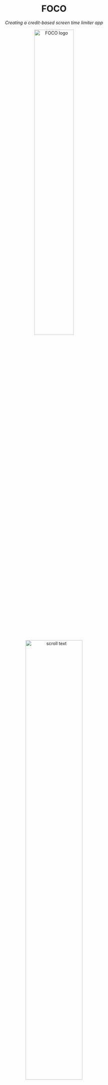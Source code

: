 <div align="center">
  <h1>FOCO</h1>
  <p><i>Creating a credit-based screen time limiter app</i></p>
</div>

<p align="center" width="100%">
  <img src="https://github.com/user-attachments/assets/abd27cd1-354c-4444-a4e4-9a6791ea4a2c" alt="FOCO logo" style="width:50%; height:auto;">
  <img src="https://github.com/user-attachments/assets/5b2ea9c0-fc97-4613-9180-8ba76ed7a04d" alt="scroll text" style="width:60%; height:auto;">
</p>

<div align="center" width="100%">
  <h2>Our Team (Group 13)</h2>

  | BUCS ID | Name            |
  | ------ | ---------------- |
  | mdc63  | Marilyn D'Costa  |
  | pm2038 | Ptolemy Morris   |
  | tp873  | Tom Pecher       |
  | dr761  | Dhru Randeria    |
  | gr553  | George Rawlinson |
</div>

# FOCO: Business Execution Report

## Table of Contents
<!-- TOC start -->
- [1. Overview of FOCO](#1-foco-overview)
  * [1.1 Our Customer](#11-customer)
  * [1.2 Customer Needs](#12-customer-needs)
  * [1.3 Value Proposition](#13-value-proposition)
  * [1.4 Meeting Customer Needs](#14-meeting-customer-needs)
  * [1.5 Unique Selling Proposition](#15-seling-proposition)
- [2. Methodology](#2-methodology)
  * [2.1. Team Roles](#21-team-roles)
  * [2.2. Agile Framework](#22-agile)
  * [2.3. Meeting Our Current Business Plan](#23-meeting-bp)
- [3. Completion](#3-completion)
  * [3.1 Website](#31-website)
  * [3.2 LinkedIn](#32-linkedin)
  * [3.3 Prototypes](#33-prototypes)
  * [3.4 Pipeline manager](#34-#pipeline)
- [4. Business Plan Progression](#4-plan-progression)
  * [4.1. Issue 1 - 2.6.2 Primary Challenges and Risks](#41-issue1)
  * [4.2. Issue 2 - 2.7 Assumptions and Risk Assessment](#42-issue2)
  * [4.3. Issue 3 - 2.2 Use Cases and Storyboarding](#43-issue3)
- [5. Raising Capital](#5-raising-capital)
- [6. Product Testing](#6-product-testing)
  * [6.1. Usability Studies](#61-user-studies)
  * [6.2. User Feedback](#62-user-feedback)
- [7. Conclusion](#7-conclusion)
- [References](#references)
- [Appendices](#appendices)
<!-- TOC end -->

<!-- TOC --><a name="1-foco-overview"></a>
## 1. Overview of FOCO
FOCO is a productivity app that implements a coin-based system to minimise screen time on reductive apps. FOCO works by giving users a specific amount of coins, which the user can then spend based on the apps they are using. At the start of the week, the user must configure the settings for the apps on their device. They can either set a negative number of coins, which is used for reductive apps, or a positive number for productive apps. The number of coins they set for an app would be the rate at which they gain or lose coins, whilst interacting with that app for a specific amount of time. If the user runs out of coins, all reductive apps would be blocked on their device and the only way the user would be able to access these apps would be to spend time interacting with productive apps.

<!-- TOC --><a name="11-customer"></a>
### 1.1 Our Customer
FOCO is aimed at people wanting to improve their wellbeing or productivity. Despite our app being able to target a lot of demographics due to screen time dependency being a widespread issue [[1]](#ref-1), FOCO’s main audience is students and working professionals as these audiences most likely need to focus on projects at school or work and would need to reduce their screen time on reductive apps in order to focus more on tasks that could benefit their education or professional lifestyle. We also chose students and working professionals as our main audience because our team have had personal experiences with having screen-time-related issues, which has given us motivation to create this app. As a result of our app being focused on increasing productivity, our marketing strategy also involves getting sponsorships or promotions from apps or content creators that focus on education, wellbeing or productivity.

<!-- TOC --><a name="12-customer-needs"></a>
### 1.2 Customer Needs
Customers seeking a screen time manager app are primarily motivated by a desire to regain control over their digital habits. Many users struggle with excessive time spent on unproductive apps like social media, mobile games, or content streaming platforms, often at the expense of their mental health, productivity, or personal goals. These users are looking for a tool that goes beyond passive tracking and actively supports behavior change. They want an intuitive, engaging system that helps them not only become aware of their screen time patterns but also provides clear, motivating incentives to reduce usage on apps they deem unproductive.

<!-- TOC --><a name="13-value-proposition"></a>
### 1.3 Value Proposition
Our product is a coin-based screen time management app designed with an emphasis on flexibility while still promoting lasting changes in behavior. During the initial setup, users assign a value—or "cost"—to each app they use. This cost can be positive, negative, or neutral, depending on whether they view the app as productive, unproductive, or somewhere in between.

Each day, users are given a set screen time budget in the form of coins. As they use their devices, time spent on apps will either spend, earn, or have no effect on their daily coin balance, based on the values they’ve set. This system gives users the freedom to make intentional choices about how they spend their time, offering day-to-day flexibility while still encouraging mindful use.

By turning screen time management into a budgeting game, our app helps users become more aware of their habits and empowers them to take control—without rigid restrictions. The goal is to make reducing unproductive screen time both achievable and motivating, while still leaving room for balance and enjoyment.

<!-- TOC --><a name="14-meeting-customer-needs"></a>
### 1.4 Meeting Customer Needs
Our product is a coin-based screen time management app designed with an emphasis on flexibility while still promoting lasting changes in behavior. During the initial setup, users assign a value—or "cost"—to each app they use. This cost can be positive, negative, or neutral, depending on whether they view the app as productive, unproductive, or somewhere in between.

Each day, users are given a set screen time budget in the form of coins. As they use their devices, time spent on apps will either spend, earn, or have no effect on their daily coin balance, based on the values they’ve set. This system gives users the freedom to make intentional choices about how they spend their time, offering day-to-day flexibility while still encouraging mindful use.

By turning screen time management into a budgeting game, our app helps users become more aware of their habits and empowers them to take control—without rigid restrictions. The goal is to make reducing unproductive screen time both achievable and motivating, while still leaving room for balance and enjoyment.

<!-- TOC --><a name="15-selling-proposition"></a>
### 1.5 Unique Selling Proposition
Our product’s primary value proposition lies in its substantially lower cost, enabled by a zero operating cost model that leverages users’ existing storage infrastructure. In contrast, market alternatives such as Opal — our leading competitor — charge $19.99 per month or $99.99 annually, with similar pricing models seen across the industry, due to the additional server costs of these companies and significant markup. This pricing disparity presents a significant market opportunity for a low-cost, user-friendly app blocking solution.

Moreover, our integrated coin system offers a distinctive advantage by introducing a gamified experience that encourages users to reduce screen time in an engaging and effective way.

<!-- TOC --><a name="2-methodology"></a>
## 2. Methodology
<!-- How have we run our business so far?  -->

<!-- TOC --><a name="21-team-roles"></a>
### 2.1. Team Roles
We set up team roles based on individual strengths in order to create a suitable prototype for our users quickly. We have 5 members, who all have distinct roles: CEO, CFO, CMO, Developer Lead and Product Manager. When selecting our roles, because all of us have previously worked in a coursework group, we could easily identify each member’s core strengths and knew how the dynamic between us would be, as well as how to boost team morale efficiently. It should be noted that the current stage of the company that all team members share responsibility, and as the company matures the roles may change as they become more strictly defined.

| Name             | Role     | Reasons Why They are Suitable for the Role  |         
| ---------------- |------------------| ------------------------------------------- |
| Tom Pecher       | CEO              | Has prior experience as a team leader in university projects |
| Marilyn D'Costa  | CFO              | Specialises in data science and business strategy in her computer science degree |
| Dhru Randeria    | CMO              | Has prior work experience as a social media ambassador for the University of Bath |
| George Rawlinson | Developer Lead   | Has a high level of technical proficiency and previous work experience as a professional software developer |
| Ptolemy Morris   | Product Manager  | Has previous stakeholder engagement experience |


<!-- TOC --><a name="22-agile"></a>
### 2.2. Agile Framework
We used an Agile methodology to execute the initial plans of our business. We chose this methodology because it is a collaborative framework that has worked well for us when we last worked together and suits with the dynamics of our team as well as the need to design a prototype and create an app to market for this assignment. Additionally, Agile is flexible and adaptible. This is beneficial especially, if at any stage of executing our business, its current direction is not working, which can happen often in a product’s initial stages because user needs and market conditions can change rapidly, especially if a product has novelty elements, which our app does. Furthermore, because Agile is faster to implement than other methodologies, it would therefore allow us to gain feedback and start monetising earlier, especially as we are releasing an early version of our app.

However, despite the strengths of the Agile framework for executing our business in its initial stages, there are also drawbacks to using this methodology, especially if we want to use the framework beyond the initial stages of developing FOCO. One of the main challenges is that the Agile Framework can cause us to lack planning in the long-term as the methodology focuses on short sprints and could lead to a lack of big-picture thinking, which is needed in entrepreneurship. This could lead to our team developing a product that does not have a coherent overall strategy. In order to mitigate this, we arranged weekly meetings to discuss individual progress and to evaluate whether our progress aligns well with FOCO’s strategic direction. A challenge that we also addressed is customer confusion that can arise, especially when demonstrating our app to early users because Agile methodologies have frequent updates and features can easily change, which can lead to confusion. To mitigate this challenge, we initially advertised our app to students within our department for early feedback before we started marketing to students in other departments at our university because computer science students are familiar with the Agile methodology and user testing and could give us more insightful feedback that could help us identify weaknesses in our product that may cause user confusion. Looking towards the future, an issue that can arise is scaling because Agile is a suitable methodology for small teams but, if we gain additional members as our business develops, we may need to consider methodologies such as SCRUM or Waterfall in order to deal with more members and new team dynamics. 

<!-- TOC --><a name="23-meeting-bp"></a>
### 2.3. Meeting Our Current Business Plan
To initialise our business plan, we implemented a working prototype in Figma (see Appendix [0](#appendix-0)) and designed a website for advertising our app. We also worked on marketing our app towards students at our university by creating posters and flyers to hand out to students around campus to gain early customers. We initially started with students studying computer science because computer science students are very familiar with user testing and could provide us some additional insight compared to students unfamiliarised usability tests work. Furthermore, as computer science students, we believed that, we would have a common ground to talk about, especially with third or fourth-year students as they may also be enrolled in the Entrepreneurship module.


<!-- TOC --><a name="3-completion"></a>
## 3. Completion
<!-- What we have done so far?  -->


<!-- TOC --><a name="31-website"></a>
### 3.1. Website 
In today's digital-first world, our website serves as both our virtual storefront and our most powerful brand ambassador. For FOCO, a platform dedicated to mindful technology use, having a thoughtful online presence isn't just practical - it's essential to our mission and growth strategy.

#### Our domain: Simple, Professional, Memorable

We carefully selected the domain [https://focodigital.co.uk/](https://focodigital.co.uk/) to embody our core values:

- **Intuitive and memorable**: “FOCO” (Derived from Focus Corporation), our business name, is short and distinctive, and instantly conveys our purpose.
- **Professional and approachable**: The name signals credibility while remaining friendly and accessible.
- **Available across platforms: This consistency helps users find us easily through search, social media, or word of mouth.**

#### User - Centric Design Philosophy

Every element of our website has been thoughtfully crafted with our users needs at the forefront:

- **Intuitive Navigation**: Clean menu structure allowing visitors to find information with minimal clicks
- **Responsive Design**: Seamless experience across all devices, with adaptive scaling to fit the user’s device
- **Fast Loading times: Respecting our visitors’ time and attention - practicing what we preach about digital efficiency.**

#### Content that Converts

Our website content strikes a careful balance between informing the user and inspiring action:

- **Clear Value Proposition**: Immediately communicating how FOCO solves the universal problem of digital distraction
- **Evidence-Based Approach**: Incorporating research on digital wellness to build credibility
- **Authentic Testimonials**: Real user stories highlighting tangible benefits like improved productivity, better sleep, and increased mindfulness
- **Compelling Calls-to-Action**: Strategically placed prompts encouraging visitors to download or learn more


<!-- TOC --><a name="32-linkedin"></a>
### 3.2. LinkedIn
Establishing a professional LinkedIn presence for FOCO was identified as a crucial early step in executing our business plan and transitioning from concept to active market engagement. We created a dedicated company page, meticulously populating it with key details including our mission, value proposition, relevant industry tags, and location, ensuring a comprehensive and professional representation of the brand. Initial content posts, such as the introduction to FOCO and its focus on digital wellbeing, were published to begin building awareness and driving engagement towards our primary platform. This online hub serves as a vital tool for implementing our initial marketing strategy, particularly for identifying and initiating contact with potential university and workplace partners as outlined in our plan, and for establishing credibility with prospective users and investors.

Demonstrating entrepreneurial resourcefulness and a commitment to maximizing impact within budget constraints, the team acquired a LinkedIn account for £5 from a connection. Crucially, this account retained its unused Premium free trial—a necessary maneuver as our marketing lead had already exhausted their personal trial eligibility. This creative solution allowed us to access Premium features immediately, circumventing the significant standard monthly subscription cost. The initiative was undertaken specifically to accelerate our outreach efforts and gain a competitive edge. Premium features unlock enhanced visibility for our content and enable direct InMail messaging to key stakeholders, such as experienced app developers, potential mentors, or partnership managers within target organizations. This capability is invaluable for bypassing gatekeepers, capturing the attention of influential individuals, and initiating meaningful conversations that might otherwise be difficult to secure. Furthermore, access to more detailed analytics via Premium will allow us to track engagement, understand our audience better, and refine our communication strategy, ultimately supporting our goal of building momentum and validating FOCO's market potential.


<!-- TOC --><a name="33-prototypes"></a>
### 3.3. Prototypes

#### Functionality Prototype
Based on our risk assessment from our business plan, it was clear to us that successfully and safely overriding other applications would likely be challenging. For this reason, we choose to attack this problem early on by immediately beginning the prototyping process. Our final goal for an MVP is to create a Flutter-based system whose only functionality is to block access to a specified app (the rest of the functionality is superficial and can easily be added afterwards). We chose Flutter as our desired framework due to its cross-platform compatibility, which we believe to be vital to the business model. However, as we anticipated, this functionality is much harder to implement than we had initially thought and we have currently been unsuccessful in implementing this feature in Flutter. This led us back to reassessing our risk assessment to figure out how to deal with this issue (see 4.1). Fortunately, many have had similar issues online and after conducting research on similar systems, we have found several similar systems which we are actively testing to find a solution to our problem. Our Flutter prototype can be found at: [https://github.com/TheGogy/foco](#https://github.com/TheGogy/foco). Whilst developing our Flutter solution, we also began to research and lay out the foundations for uploading our system to the Google Play Store once we are ready to deploy. As such, we created a Google developer account which is now verified and ready:

Since progress with Flutter was very slow, we decided to split our development team, half of which worked on the Flutter system and the other half going back to basics, specifically into making a Python script for Linux only. We did this with the idea that by solving this problem, we could then build upon it until we have a working product that works on all operating systems. This proved to be very successful and we were quickly able to make an implementation that can block access any application. Whilst working as intended, this script is still far too primitive and unsafe to ever be considered an adequate product as its manipulation of system processes has not yet been fully tested and safeguarded against potentially dangerous bugs. Nevertheless, we are very close to having a working system, despite being confined to Linux for the time being. We hope that very soon, we will be able to complete the rest of the functionality (the credit system and customisation) and soon be able to expand to other operating systems. This prototype can be found here: [https://github.com/Tom-Pecher/AppSlayer](#https://github.com/Tom-Pecher/AppSlayer).

<!-- TOC --><a name="34-pipeline"></a>
### 3.4. Pipeline Manager App

We created a custom-built Partnership Pipeline Manager app (See appendix [1](#appendix-1) using Microsoft Power Apps to streamline and professionalise FOCO’s outreach process. The development journey included both low-fidelity and high-fidelity prototype (See appendix [0](#appendix-0)), which helped shape the final product through feedback and iteration. The app centralises partnership leads into a single visual pipeline, replacing fragmented tracking across WhatsApp and Discord. It enables us to manage outreach stages, assign ownership, and ensure consistent follow-ups through integrated LinkedIn and email touchpoints. To improve usability, we outsourced a 30-minute session with a UI/UX consultant who provided valuable design advice that directly informed the app’s look and feel.


To support and amplify our outreach strategy, we also utilised a free trial of LinkedIn Premium. This allowed us to directly message decision-makers, significantly increasing engagement and making the most of the new pipeline manager. The app and LinkedIn Premium were used in tandem — the app tracked the progress of each lead, while LinkedIn enabled direct, targeted messaging. Additionally, we designed and purchased printed posters to advertise FOCO at events and within university spaces. These posters (See appendix [3](#appendix-3) and [2](#appendix-2)) helped spark conversations and raise awareness, building momentum for partnership opportunities. Together, these tools have brought clarity, structure, and increased visibility to FOCO’s outreach efforts.


#### Design Prototype
When thinking about the design of our app and how the user would navigate through the app, we created a low-fidelity prototype using Figma that differentiated itself from the other prototype that focuses on functionality. When designing the low-fidelity prototype, we considered how whether the user would be able to easily navigate through the app and made sure that the font size, buttons and text boxes were designed so that the user can easily navigate through the app without making too many mistakes. We also considered how to make the the text easily readable to the user and made sure that the backgrounds had a high level of contrast from the text and button colours of our app. 

For our Figma Prototype, we have designed the free model for now and have the following pages:

- Login and Sign Up: allows the user to create an account and to keep their screen-time data private
- Main Menu: allows the user to see whether they can configure their setting yet based on whether they are locked or unlocked. From this page, the user can be directed to a Configure Settings or User Insights page
- Configure Settings: allows the user to adjust the coins that an app can gain or lose at a given rate
- User Insights: allows the user to see how many hours they have spent on an app per day, month and year

Once a user has logged in or signed up, they can sign out by clicking the user icon.


<!-- TOC --><a name="4-plan-progression"></a>
## 4. Business Plan Progression
<!-- How far we have gotten with the business plan?  -->

Clearly, since first laying out our production timeline, we have made good progress towards setting up a sustainable and thriving business framework, already tackling a number of goals laid out in the Priority Roadmap Section (3.1). However, since then, we have also come across new information/insights. A good business plan is a dynamic one, hence we would like to point out some of the most notable changes we are making to proposed product and business strategy.


<!-- TOC --><a name="41-issue1"></a>
### 4.1. Issue 1 - 2.6.2 Primary Challenges and Risks

#### Blocking Apps Successfully
<!-- How do we ensure that the MVP can actually block other apps? -->

In our planning phase, we correctly identified the ability (or lack thereof) of our app successfully blocking/restricting other apps as the greatest "existential threat" to our product. Whilst it is clear that others have successfully implemented such features, we were unsure how difficult this would be and so we immediately turned our attention to prototyping and verifying this for ourselves after the planning phase concluded. From this initial prototyping phase, we have confirmed that it is quite difficult to restrict other apps in this way. As a result, we have focussed our attention on researching, particularly in the Flutter documentation as well as similar projects and threads related to app restriction.

#### Going Cross-Platform
<!-- How do we ensure functionality across all OSs? -->

Following on from this, we have identified a number of potential methods and are in the process of testing each one. However, these methods are now raising a second potential risk to the business plan as several of them are OS specific, and so using them would mean narrowing our target audience quite significantly. We believe this to be a pertinent issue as a lack of cross-compatibility would substantially limit our potential revenue and are considering different ways of circumventing this issue (mainly, whether we keep researching for an all-encompassing solution for each OS, or implementing specific solutions for each one).


<!-- TOC --><a name="42-issue2"></a>
### 4.2. Issue 2 - 2.7 Assumptions and Risk Assessment

On a related topic, we will be adding the issue of cross-compatibility to our official risk assessment based on the reasoning specified above.


<!-- TOC --><a name="43-issue3"></a>
### 4.3. Issue 3 - 2.2 Use Cases and Storyboarding

#### Setting permissions
<!-- How will the system interact with app permission settings? -->

While we have several potential methods with different approaches, one area in which they all share from is their use of permissions. From the beginning, it was obvious to us that the app would require the user to allow FOCO with some form of permissions, however it seems that we overlooked this when writing out our business plan. Hence, we will add this part of the user experience to our storyboards. Furthermore, we have begun noting down (from our prototyping) what specific permissions may be required.


#### Blocking method
<!-- How will the blocking method be manifested to the user? -->

Additionally, we also decided to rethink how the blocking/restriction would actually be manifested to the user. While superficial, we did not properly consider what the block would look like, whether simply creating a notification or fully displaying a window to the user. Such gaps in design are to be expected as each of us has our own ideas and we all implicity have a collective idea, yet we failed to properly transfer this to our design. We are continuing to mull over the best way to present this to the user (since this is the primary barrier, we believe that implementing this well or poorly will impact how effectively FOCO assists the user psychologically in conquering their bad screen habits). As part of this, we are revisiting our market research and rigorously documenting the methods used by our competitors, weighting up their pros and cons, and we will soon use this to inform the development of our initial product.



<!-- TOC --><a name="5-raising-capital"></a>
## 5. Raising Capital 
<!-- How have we raised money to support the business in the initial phase?  -->

At this time we already have approached various friends and family for investment. This investment will be used to fund the initial marketing budget in order to start building a brand. We have had so signs of interesting with from a investors. This initial investment will go towards the marketing of our product specifically on TikTok (as this is, by definition, is our target audience). The target for this  initial capital raise is £3000 as TikTok estimates to convert to 50,000 clicks, which will establish our presence and allow our product to start spreading by word of mouth. This would also allow us to recoup our initial investment if only 6% of those who clicked purchased only one month of premium.

List of prospective investors:

| Investor  | Investment | Equity |
| --- | --- | --- |
| Charlotte Morris | £1000 | 6.7% |
| TJ Rawlinson | £500  | 3.3% |
| Jitesh Randeria | £500  | 3.3% |
| Sammy Ndenecho | £150 | 1% |
| Total | £2150 | 14.3% |

This investment however is all contingent on the completion of a working v1.0 of our app being published to the google play store. In order to get to this point the team has/is planning to cover the upfront costs as they are relatively small and as such are able to be payed out of pocket by the team, these include:

- £7.50 - **Domain Acquisition:** We secured https://focodigital.co.uk as our digital headquarters, prioritizing this investment to establish a professional online presence from day one. We researched our options for purchasing this domain, and found that Cloudflare was the easiest option, as it worked well as a hosting provider, and was a reputable source for domain purchasing.
- £25.00 - **Google Play:** Initially, we decided to launch on Google play instead of the App Store. This is because we have completed our initial development on Flutter Studio, which emulates an Android phone, and additionally the pricing model is much cheaper to get started, taking a 15% cut instead of Apple’s 30% cut.
- £50 - **Company House Registration (Planned):** We intend to register *The Focus Corporation* as a limited company with Companies House in the near future. This will formalize our operations, providing legal protection to our investors. Setting up as a limited company also opens the door to more professional opportunities, such as business banking and grant applications, while securing our brand name officially.


<!-- TOC --><a name="6-product-testing"></a>
## 6. Product Testing
<!-- How have we tested the product and what results did we get?  -->

<!-- TOC --><a name="61-user-studies"></a>
### 6.1. User Studies

We got users to provide us feedback for our Figma low-fidelity prototype and our website. We asked users whether it is easy to navigate through the Figma prototype and the website, what they liked about their design and whether they could think of anything that could help in regards to the layout of these interfaces that could benefit users.

Before we conducted a user study with any of our users, we adhered to the University of Bath's Ethics Guidelines and also emailed our tutors to provide them insight into how we will collect data and conduct our user studies. From completing the Ethics Guidelines, we made sure to provide the users a Participant Information Sheet that they could sign to provide consent and we also made sure that they knew that they could withdraw at any time via word-of-mouth and the Participant Information sheet. In this Participant Information Sheet, we also told them what our app is designed to work and we also provided some questions for the user to fill in that highlight what was good and bad about the design of the Figma Prototype and the website in terms of understandability and navigation and what features they may want to see in our website and prototypes. The users we collected data from are also older than 18 years old and have no impairments and we stored the feedback that they gave us on the University of Bath servers.

<!-- TOC --><a name="62-user-feedback"></a>
### 6.2. User Feedback

From the feedback we have received so far, users have agreed that the website is easy to navigate and the layout of our prototype is easy to understand for users. Notable positive feedback that was mentioned was that there was not massive blocks of text, which made it easy for users to read and understand, and that the pictures in our website did not take over from the content of our website but worked in a way to help users to easily visualise how our app works in order to help out our customers. 

The main criticism we had was that the contrast between the headings of our website and the backgrounds could be more defined because a more defined contrast can help older users or users with visual impairments to view the content of our website easily (see Appendix [4](#appendix-4)). Another criticism we received was that one of our graphs (see Appendix [4](#appendix-4)) could have been explained in a bit more detail as it was confusing to one of our users because it look like the user would spend more time using FOCO, when our graph was supposed to represent the amount of time left in the day from using FOCO in comparison to not using FOCO.

A suggestion that was given for our website was to include video content that can demonstrate how our app works either by an explanation of how the coin system works or a visual demonstration of a user interacting with our app. This is feedback that we will plan to implement once we have a complete version of our app as we want to market our app via social media. We believe that a YouTube channel that has videos to demonstrate our app or working with content creators in a field related to productivity, such as wellbeing or education, to demonstrate and review our app would be useful to market our app, especially because there are many student content creators that promote being productive and offer advice in order to motivate their audience to be productive in order to succeed [[2]](#ref-2).

For our Figma prototype, we did not receive many points of criticism because most users agreed that they liked the contrast between the background colours and the text and methods of user input, which made it easy for users to read and to navigate. However, from looking at our prototype after sending it to users for testing, we noticed that it could be easier for users to understand when they can reconfigure their app settings if some text could display how long the user has until they can reconfigure their settings. Another thing that we have not considered in our low-fidelity prototype is user personalisation, which we could create by creating a Personalisation Settings page that could appear alongside the sign out option when the user icon is pressed. This personalisation page could be used to allow the user to change font size or colour, font type or background colour in order to improve user navigation and readability. This could be especially useful to neurodivergent audiences the neurodiverse find it easier, if there are specific colours [[3]](#ref-3) or fonts [[4]](#ref-4) used.


<!-- TOC --><a name="7-conclusion"></a>
## 7. Conclusion
<!-- How do we evaluate our progress and what will we do next?  -->

In conclusion, our journey with FOCO has not only helped us create a tool aimed at improving digital wellbeing, but also provided us with a strong foundation in entrepreneurship. Throughout the development of FOCO, we were able to connect with a number of potential investors who saw the value and impact of our app. After thoughtful discussions and negotiations, we decided to allocate a total of 20% equity in exchange for their combined investment, which will be secured once our prototype is ready for public release.

Even before securing this major investment, we made several key moves using our initial seed funds. These included acquiring a domain for FOCO’s website and purchasing a Google Play license, allowing us to publish the app on the Play Store and make it accessible to Android users worldwide. These early steps were crucial in laying the groundwork for FOCO's public presence and upcoming launch.

Overall, this project has given us valuable insight into what it takes to build and grow a startup - from idea validation and prototype development, to pitching investors and making strategic business decisions. While we’re proud of how far FOCO has come, this is just the beginning. We’re committed to continuing the development of FOCO and expanding its reach, helping more people take control of their digital lives and find balance in an increasingly connected world.

<!-- TOC --><a name="references"></a>
## References

<!-- LINK --><a name="ref-1"></a>
[1] Harmony Healthcare IT (2025) _Phone screen time statistics_ (Online). Available at: https://www.harmonyhit.com/phone-screen-time-statistics/ (Accessed: 16 March 2025)

<!-- LINK --><a name="ref-2"></a>
[2] Whitehall, E. (2020). _How StudyTube is Changing Education_ (Online). United Kingdom: The Indiependent. Available at: https://www.indiependent.co.uk/how-studytube-is-changing-education/ (Accessed: 16 March 2025)

<!-- LINK --><a name="ref-3"></a>
[3] Jones, G. (2021). _The Ultimate Guide to Autism Friendly Colours_ [Online]. s.l.: Experia. Available from: https://www.experia.co.uk/blog/ultimate-guide-to-autism-friendly-colours/ [Accessed 13/4/2025].

<!-- LINK --><a name="ref-4"></a>
[4] Anon, n.d. _Dyslexia friendly style guide_ [Online]. Bracknell: The British Dyslexia Association. Available from: https://www.bdadyslexia.org.uk/advice/employers/creating-a-dyslexia-friendly-workplace/dyslexia-friendly-style-guide [Accessed 13/4/2025].



<!-- TOC --><a name="appendices"></a>
## Appendices

<!-- TOC --><a name="appendix-0"></a>
### Appendix 0 - Low fidelity prototypes
<img width="721" alt="app0-0" src="https://github.com/user-attachments/assets/725af213-6d1c-4332-b363-b9bf49b3bc70" />
![app0-1](https://github.com/user-attachments/assets/cc0dda57-ad4e-478f-b893-2ca30c946657)

### Figma Prototypes
![signal-2025-04-11-195757_002](https://github.com/user-attachments/assets/72cea363-8b27-4752-bad7-8910c579250e)
![signal-2025-04-11-195757_003](https://github.com/user-attachments/assets/cbce9ce2-006c-4b7f-bc87-466a166efee1)
![signal-2025-04-11-195757_004](https://github.com/user-attachments/assets/54467f99-3710-4724-9b09-5ad0f8975179)
![signal-2025-04-11-195757_005](https://github.com/user-attachments/assets/97fb5fe6-0e9d-4e26-bb06-45bcba03f9d2)
![signal-2025-04-11-195757_006](https://github.com/user-attachments/assets/7865e81e-3a3c-4206-8f58-7ec03c0f4cf1)




![Screenshot 2025-04-11 193032](https://github.com/user-attachments/assets/85e7ece8-d391-499e-ae86-a7893054bf31)


<!-- TOC --><a name="appendix-1"></a>
### Appendix 1 - Final product - Partnership pipeline manager app
![app1-0](https://github.com/user-attachments/assets/9eacd4dc-e5eb-4443-9eeb-f087b73f187c)
![app1-1](https://github.com/user-attachments/assets/e8bd181c-1c7c-430b-a66b-133f63e577aa)
![app1-2](https://github.com/user-attachments/assets/722b7f4b-f4a3-4fa6-9676-e82800bce151)
![app1-3](https://github.com/user-attachments/assets/7ef23cc5-42f6-45c1-aac8-6616da82cd72)

<!-- TOC --><a name="appendix-2"></a>
### Appendix 2 - Our linkedin
<img width="608" alt="app2-1" src="https://github.com/user-attachments/assets/27d76160-19b5-46dc-823c-9c9585f2a577" />
<img width="431" alt="app2-0" src="https://github.com/user-attachments/assets/d1c7093f-66e3-49d9-9cb7-3db485c94153" />

<!-- TOC --><a name="appendix-3"></a>
### Appendix 3 - Distributing our poster for physical advertisement
<img width="441" alt="app3-1" src="https://github.com/user-attachments/assets/c37ff13c-1a23-422e-8366-53192a6405d7" />
<img width="441" alt="app3-1" src="https://github.com/user-attachments/assets/d3d8ad1e-5e1d-4647-8cf2-ccbb9ebfac78" />

<!-- TOC --><a name="appendix-3"></a>
### Appendix 4 - User Studies Feedback Images
![image (7)](https://github.com/user-attachments/assets/6c97d4c8-2203-4c58-8ec2-448ba4a3a0ab)
![image (8)](https://github.com/user-attachments/assets/ee4759c3-fe41-4e29-b1be-e2e2b1701fd7)

